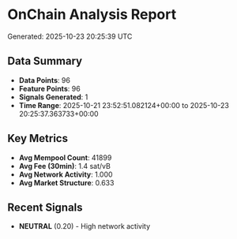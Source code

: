 # OnChain Analysis Report
Generated: 2025-10-23 20:25:39 UTC

## Data Summary
- **Data Points**: 96
- **Feature Points**: 96
- **Signals Generated**: 1
- **Time Range**: 2025-10-21 23:52:51.082124+00:00 to 2025-10-23 20:25:37.363733+00:00

## Key Metrics
- **Avg Mempool Count**: 41899
- **Avg Fee (30min)**: 1.4 sat/vB
- **Avg Network Activity**: 1.000
- **Avg Market Structure**: 0.633

## Recent Signals
- **NEUTRAL** (0.20) - High network activity
